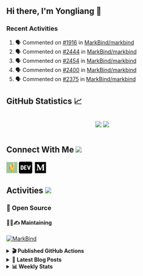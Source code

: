 ## Hi there, I'm Yongliang 👋

### Recent Activities

<!--START_SECTION:activity-->
1. 🗣 Commented on [#1916](https://github.com/MarkBind/markbind/issues/1916#issuecomment-1990312804) in [MarkBind/markbind](https://github.com/MarkBind/markbind)
2. 🗣 Commented on [#2444](https://github.com/MarkBind/markbind/pull/2444#issuecomment-1989384762) in [MarkBind/markbind](https://github.com/MarkBind/markbind)
3. 🗣 Commented on [#2454](https://github.com/MarkBind/markbind/pull/2454#issuecomment-1989369266) in [MarkBind/markbind](https://github.com/MarkBind/markbind)
4. 🗣 Commented on [#2400](https://github.com/MarkBind/markbind/pull/2400#issuecomment-1989361624) in [MarkBind/markbind](https://github.com/MarkBind/markbind)
5. 🗣 Commented on [#2375](https://github.com/MarkBind/markbind/pull/2375#issuecomment-1989341584) in [MarkBind/markbind](https://github.com/MarkBind/markbind)
<!--END_SECTION:activity-->

## GitHub Statistics :chart_with_upwards_trend:
<div align="center">
<div style="display: flex; align-items: center; justify-content: center;">

[![](https://github-readme-stats-tlylt.vercel.app/api?username=tlylt&show_icons=true&theme=tokyonight&hide_border=true&locale=en)](https://github.com/tlylt)
[![](https://github-readme-streak-stats.herokuapp.com/?user=tlylt&theme=tokyonight&hide_border=true)](https://github.com/tlylt)
</div>
</div>

## Connect With Me <img src="https://media.giphy.com/media/2wh5K5yE3ulp3xgYcG/giphy-downsized.gif" width="30">

<a href="https://www.yongliangliu.com/" target="_blank"><img align="center" src="static/site-icon.png" alt="yongliangliu.com" height="29" width="29" /></a>
<a href="https://dev.to/tlylt" target="_blank"><img align="center" src="static/dev-badge.svg" alt="dev.to/tlylt" height="35" width="35" /></a>
<a href="https://tlylt.medium.com" target="_blank"><img align="center" src="static/medium.png" alt="tlylt.medium.com" height="35" width="35" /></a>

## Activities <img src="https://media.giphy.com/media/WUlplcMpOCEmTGBtBW/giphy.gif" width="30">

### 🔭 Open Source

#### 👷‍♂️✍️ Maintaining
[![MarkBind](https://github-readme-stats-tlylt.vercel.app/api/pin/?username=markbind&repo=markbind)](https://github.com/MarkBind/markbind)

<details>
<summary> <b>🎬 Published GitHub Actions </b> </summary>

[![install-graphviz](https://github-readme-stats-tlylt.vercel.app/api/pin/?username=tlylt&repo=install-graphviz)](https://github.com/tlylt/install-graphviz)

[![reposense-action](https://github-readme-stats-tlylt.vercel.app/api/pin/?username=tlylt&repo=reposense-action)](https://github.com/tlylt/reposense-action)

[![markbin-action](https://github-readme-stats-tlylt.vercel.app/api/pin/?username=markbind&repo=markbind-action)](https://github.com/MarkBind/markbind-action)

</details>

<details>
<summary> <b>📕 Latest Blog Posts</b> </summary>

<!-- BLOG-POST-LIST:START -->
- [The 2 x 2 problem](https://yongliangliu.com/blog/2x2-problem)
- [On Keeping Task Descriptions Up to Date](https://yongliangliu.com/blog/on-keeping-task-descriptions-up-to-date)
- [Easy vs Right](https://yongliangliu.com/blog/easy-vs-right)
- [The Prebound Method and Sentinel Object Pattern in Python](https://yongliangliu.com/blog/prebound-sentinel-pattern-in-python)
- [Software Problems - Exceptions](https://yongliangliu.com/blog/software-problems-exceptions)
<!-- BLOG-POST-LIST:END -->

</details>

<details>
<summary> <b>📊 Weekly Stats</b> </summary>

<!--START_SECTION:waka-->
![Code Time](http://img.shields.io/badge/Code%20Time-1%2C197%20hrs%2059%20mins-blue)

**🐱 My GitHub Data** 

> 📦 666.7 kB Used in GitHub's Storage 
 > 
> 🏆 224 Contributions in the Year 2024
 > 
> 🚫 Not Opted to Hire
 > 
> 📜 170 Public Repositories 
 > 
> 🔑 41 Private Repositories 
 > 
**I'm an Early 🐤** 

```text
🌞 Morning                3973 commits        ███████░░░░░░░░░░░░░░░░░░   29.74 % 
🌆 Daytime                3593 commits        ███████░░░░░░░░░░░░░░░░░░   26.89 % 
🌃 Evening                4963 commits        █████████░░░░░░░░░░░░░░░░   37.15 % 
🌙 Night                  832 commits         ██░░░░░░░░░░░░░░░░░░░░░░░   06.23 % 
```
📅 **I'm Most Productive on Wednesday** 

```text
Monday                   1768 commits        ███░░░░░░░░░░░░░░░░░░░░░░   13.23 % 
Tuesday                  1910 commits        ████░░░░░░░░░░░░░░░░░░░░░   14.30 % 
Wednesday                2156 commits        ████░░░░░░░░░░░░░░░░░░░░░   16.14 % 
Thursday                 1617 commits        ███░░░░░░░░░░░░░░░░░░░░░░   12.10 % 
Friday                   1697 commits        ███░░░░░░░░░░░░░░░░░░░░░░   12.70 % 
Saturday                 2062 commits        ████░░░░░░░░░░░░░░░░░░░░░   15.43 % 
Sunday                   2151 commits        ████░░░░░░░░░░░░░░░░░░░░░   16.10 % 
```


📊 **This Week I Spent My Time On** 

```text
🕑︎ Time Zone: Asia/Singapore

💬 Programming Languages: 
JSON                     1 min               █████████████████████████   99.42 % 
Other                    0 secs              ░░░░░░░░░░░░░░░░░░░░░░░░░   00.58 % 
```


 Last Updated on 14/03/2024 00:41:50 UTC
<!--END_SECTION:waka-->

</details>
